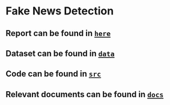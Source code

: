 # Fake News Detection

## Report can be found in [`here`](https://github.com/jaymindesai/fake-news-predictor/tree/master/data)

## Dataset can be found in [`data`](https://github.com/jaymindesai/fake-news-predictor/tree/master/data) 

## Code can be found in [`src`](https://github.com/jaymindesai/fake-news-predictor/tree/master/src)

## Relevant documents can be found in [`docs`](https://github.com/jaymindesai/fake-news-predictor/tree/master/docs)